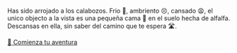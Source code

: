 Has sido arrojado a los calabozos. Frio 🥶, ambriento 😣, cansado 😩, el unico objecto a la vista es una pequeña cama 🛌 en el suelo hecha de alfalfa. Descansas en ella, sin saber del camino que te espera 🛣.

[🤠 Comienza tu aventura](0/0.md)
